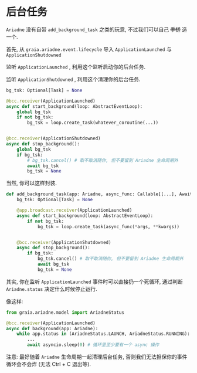 # 后台任务

`Ariadne` 没有自带 `add_background_task` 之类的玩意, 不过我们可以自己 ~~手搓~~ 造一个.

首先, 从 `graia.ariadne.event.lifecycle` 导入 `ApplicationLaunched` 与 `ApplicationShutdowned`

监听 `ApplicationLaunched` , 利用这个监听启动你的后台任务.

监听 `ApplicationShutdowned` , 利用这个清理你的后台任务.

```py
bg_tsk: Optional[Task] = None

@bcc.receiver(ApplicationLaunched)
async def start_background(loop: AbstractEventLoop):
    global bg_tsk
    if not bg_tsk:
        bg_tsk = loop.create_task(whatever_coroutine(...))


@bcc.receiver(ApplicationShutdowned)
async def stop_background():
    global bg_tsk
    if bg_tsk:
        # bg_tsk.cancel() # 取不取消随你, 但不要留到 Ariadne 生命周期外
        await bg_tsk
        bg_tsk = None
```

当然, 你可以这样封装.

```py
def add_background_task(app: Ariadne, async_func: Callable[[...], Awaitable], *args, **kwargs):
    bg_tsk: Optional[Task] = None

    @app.broadcast.receiver(ApplicationLaunched)
    async def start_background(loop: AbstractEventLoop):
        if not bg_tsk:
            bg_tsk = loop.create_task(async_func(*args, **kwargs))


    @bcc.receiver(ApplicationShutdowned)
    async def stop_background():
        if bg_tsk:
            bg_tsk.cancel() # 取不取消随你, 但不要留到 Ariadne 生命周期外
            await bg_tsk
            bg_tsk = None
```

其实, 你在监听 `ApplicationLaunched` 事件时可以直接扔一个死循环, 通过判断 `Ariadne.status` 决定什么时候停止运行.

像这样:

```py
from graia.ariadne.model import AriadneStatus

@bcc.receiver(ApplicationLaunched)
async def background(app: Ariadne):
    while app.status in (AriadneStatus.LAUNCH, AriadneStatus.RUNNING):
        ...
        await asyncio.sleep(0) # 循环里至少要有一个 async 操作
```

注意: 最好随着 `Ariadne` 生命周期一起清理后台任务, 否则我们无法担保你的事件循环会不会炸 (无法 Ctrl + C 退出等).